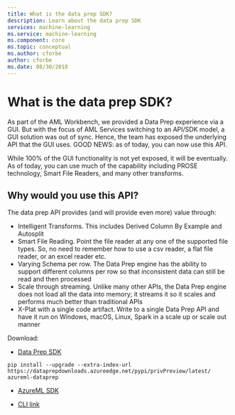 ```yaml
---
title: What is the data prep SDK?
description: Learn about the data prep SDK
services: machine-learning
ms.service: machine-learning
ms.component: core
ms.topic: conceptual
ms.author: cforbe
author: cforbe
ms.date: 08/30/2018
---
```


# What is the data prep SDK?
 
As part of the AML Workbench, we provided a Data Prep experience via a GUI. But with the focus of AML Services switching to an API/SDK model, a GUI solution was out of sync. Hence, the team has exposed the underlying API that the GUI uses.  GOOD NEWS: as of today, you can now use this API. 
 
While 100% of the GUI functionality is not yet exposed, it will be eventually. As of today, you can use much of the capability including PROSE technology, Smart File Readers, and many other transforms.  
## Why would you use this API? 
The data prep API provides (and will provide even more) value through:
-	Intelligent Transforms. This includes Derived Column By Example and Autosplit
-	Smart File Reading. Point the file reader at any one of the supported file types. So, no need to remember how to use a csv reader, a flat file reader, or an excel reader etc.
-	Varying Schema per row. The Data Prep engine has the ability to support different columns per row so that inconsistent data can still be read and then processed
-	Scale through streaming. Unlike many other APIs, the Data Prep engine does not load all the data into memory; it streams it so it scales and performs much better than traditional APIs
-	X-Plat with a single code artifact. Write to a single Data Prep API and have it run on Windows, macOS, Linux, Spark in a scale up or scale out manner
  
Download:
- [Data Prep SDK](https://dataprepdownloads.azureedge.net/pypi/privPreview/latest/)

```    
pip install --upgrade --extra-index-url https://dataprepdownloads.azureedge.net/pypi/privPreview/latest/ azureml-dataprep
```

- [AzureML SDK](https://github.com/Azure/ViennaDocs/tree/master/PrivatePreview)
 
- [CLI link](https://github.com/Azure/ViennaDocs/blob/master/PrivatePreview/cli/CLI-101-Install-and-Local-Run.md)
